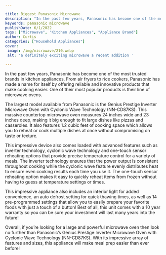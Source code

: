 ```yaml
---

title: Biggest Panasonic Microwave
description: "In the past few years, Panasonic has become one of the most trusted brands in kitchen appliances. From air fryers to rice cookers,...swipe up to find out"
keywords: panasonic microwave
publishDate: 6/1/2022
tags: ["Microwave", "Kitchen Appliances", "Appliance Brand"]
author: Curtis
categories: ["Household Appliances"]
cover: 
 image: /img/microwave/210.webp
 alt: 'a definitely exciting microwave a recent addition '

---
```


In the past few years, Panasonic has become one of the most trusted brands in kitchen appliances. From air fryers to rice cookers, Panasonic has made a name for itself by offering reliable and innovative products that make cooking easier. One of their most popular products is their line of microwave ovens. 

The largest model available from Panasonic is the Genius Prestige Inverter Microwave Oven with Cyclonic Wave Technology (NN-CD87KS). This massive countertop microwave oven measures 24 inches wide and 23 inches deep, making it big enough to fit large dishes like pizzas and casseroles. It also features 1.2 cubic feet of cooking space which allows you to reheat or cook multiple dishes at once without compromising on taste or texture. 

This impressive device also comes loaded with advanced features such as inverter technology, cyclonic wave technology and one-touch sensor reheating options that provide precise temperature control for a variety of meals. The inverter technology ensures that the power output is consistent throughout cooking while the cyclonic wave feature evenly distributes heat to ensure even cooking results each time you use it. The one-touch sensor reheating option makes it easy to quickly reheat items from frozen without having to guess at temperature settings or times. 

This impressive appliance also includes an interior light for added convenience, an auto defrost setting for quick thawing times, as well as 14 pre-programmed settings that allow you to easily prepare your favorite foods with just a touch of a button! Best of all, this unit comes with a 10 year warranty so you can be sure your investment will last many years into the future! 

Overall, if you’re looking for a large and powerful microwave oven then look no further than Panasonic’s Genius Prestige Inverter Microwave Oven with Cyclonic Wave Technology (NN-CD87KS). With its impressive array of features and sizes, this appliance will make meal prep easier than ever before!
